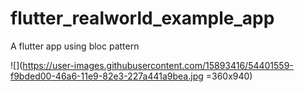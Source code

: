 # flutter_realworld_example_app
A flutter app using bloc pattern

![](https://user-images.githubusercontent.com/15893416/54401559-f9bded00-46a6-11e9-82e3-227a441a9bea.jpg =360x940)
